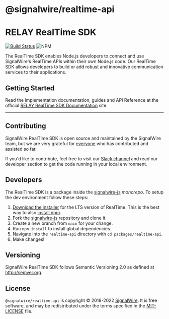 # @signalwire/realtime-api

# RELAY RealTime SDK

[![Build Status](https://ci.signalwire.com/api/badges/signalwire/signalwire-js/status.svg)](https://ci.signalwire.com/signalwire/signalwire-js) ![NPM](https://img.shields.io/npm/v/@signalwire/realtime-api.svg?color=brightgreen)

The RealTime SDK enables Node.js developers to connect and use SignalWire's RealTime APIs within their own Node.js code. Our RealTime SDK allows developers to build or add robust and innovative communication services to their applications.

## Getting Started

Read the implementation documentation, guides and API Reference at the official [RELAY RealTime SDK Documentation](https://developer.signalwire.com/sdks/reference/realtime-sdk) site.

---

## Contributing

SignalWire RealTime SDK is open source and maintained by the SignalWire team, but we are very grateful for [everyone](https://github.com/signalwire/signalwire-js/contributors) who has contributed and assisted so far.

If you'd like to contribute, feel free to visit our [Slack channel](https://signalwire.community/) and read our developer section to get the code running in your local environment.

## Developers

The RealTime SDK is a package inside the [signalwire-js](https://github.com/signalwire/signalwire-js) _monorepo_. To setup the dev environment follow these steps:

1. [Download the installer](https://nodejs.org/) for the LTS version of RealTime. This is the best way to also [install npm](https://blog.npmjs.org/post/85484771375/how-to-install-npm#_=_).
2. Fork the [signalwire-js](https://github.com/signalwire/signalwire-js) repository and clone it.
3. Create a new branch from `main` for your change.
4. Run `npm install` to install global dependencies.
5. Navigate into the `realtime-api` directory with `cd packages/realtime-api`.
6. Make changes!

## Versioning

SignalWire RealTime SDK follows Semantic Versioning 2.0 as defined at <http://semver.org>.

## License

`@signalwire/realtime-api` is copyright © 2018-2022 [SignalWire](http://signalwire.com). It is free software, and may be redistributed under the terms specified in the [MIT-LICENSE](https://github.com/signalwire/signalwire-js/blob/master/LICENSE) file.
